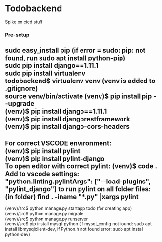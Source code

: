 # Todobackend
Spike on cicd stuff

### Pre-setup
sudo easy_install pip (if error = sudo: pip: not found, run sudo apt install python-pip)  
sudo pip install django==1.11.1  
sudo pip install virtualenv  
todobackend$ virtualenv venv (venv is added to .gitignore)  
source venv/bin/activate
(venv)$ pip install pip --upgrade  
(venv)$ pip install django==1.11.1  
(venv)$ pip install djangorestframework  
(venv)$ pip install django-cors-headers  
---
For correct VSCODE environment:  
(venv)$ pip install pylint  
(venv)$ pip install pylint-django  
To open editor with correct pylint: (venv)$ code .  
Add to vscode settings: "python.linting.pylintArgs": ["--load-plugins", "pylint_django"]
to run pylint on all folder files: (in folder) find . -iname "*.py" |xargs pylint
---  
(venv)/src$ python manage.py startapp todo (for creating app)  
(venv)/src$ python manage.py migrate  
(venv)/src$ python manage.py runserver  
(venv)/src$ pip install mysql-python (if mysql_config not found: sudo apt install libmysqlclient-dev, if Python.h not found error: sudo apt install python-dev)  
